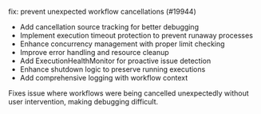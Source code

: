 fix: prevent unexpected workflow cancellations (#19944)

- Add cancellation source tracking for better debugging
- Implement execution timeout protection to prevent runaway processes
- Enhance concurrency management with proper limit checking
- Improve error handling and resource cleanup
- Add ExecutionHealthMonitor for proactive issue detection
- Enhance shutdown logic to preserve running executions
- Add comprehensive logging with workflow context

Fixes issue where workflows were being cancelled unexpectedly
without user intervention, making debugging difficult.